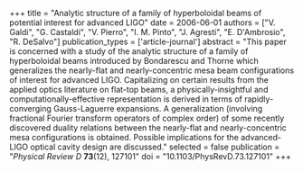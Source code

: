 +++
title = "Analytic structure of a family of hyperboloidal beams of potential interest for advanced LIGO"
date = 2006-06-01
authors = ["V. Galdi", "G. Castaldi", "V. Pierro", "I. M. Pinto", "J. Agresti", "E. D'Ambrosio", "R. DeSalvo"]
publication_types = ['article-journal']
abstract = "This paper is concerned with a study of the analytic structure of a family of hyperboloidal beams introduced by Bondarescu and Thorne which generalizes the nearly-flat and nearly-concentric mesa beam configurations of interest for advanced LIGO. Capitalizing on certain results from the applied optics literature on flat-top beams, a physically-insightful and computationally-effective representation is derived in terms of rapidly-converging Gauss-Laguerre expansions. A generalization (involving fractional Fourier transform operators of complex order) of some recently discovered duality relations between the nearly-flat and nearly-concentric mesa configurations is obtained. Possible implications for the advanced-LIGO optical cavity design are discussed."
selected = false
publication = "*Physical Review D* **73**(12), 127101"
doi = "10.1103/PhysRevD.73.127101"
+++
